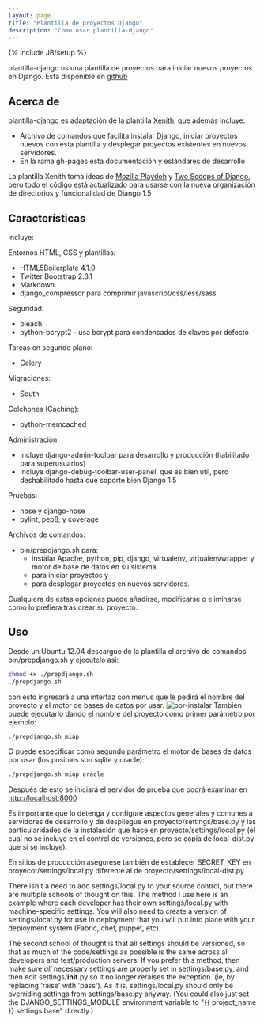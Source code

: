 ```yaml
---
layout: page
title: "Plantilla de proyectos Django"
description: "Como usar plantilla-django"
---
```


{% include JB/setup %}

plantilla-django us una plantilla de proyectos para iniciar nuevos proyectos 
en Django.  Está disponible en
[github](https://github.com/vtamara/plantilla-django)

## Acerca de ##


plantilla-django es adaptación de la plantilla [Xenith](https://github.com/xenith/django-base-template), que además incluye:

- Archivo de comandos que facilita instalar Django,  iniciar proyectos 
  nuevos con esta plantilla y desplegar proyectos existentes en nuevos 
  servidores.
- En la rama gh-pages esta documentación y estándares de desarrollo

La plantilla Xenith toma ideas de [Mozilla Playdoh][playdoh] 
y [Two Scoops of Django][twoscoops], pero todo el código está actualizado 
para usarse con la nueva organización de directorios y funcionalidad de 
Django 1.5

[playdoh]: https://github.com/mozilla/playdoh
[twoscoops]: https://github.com/twoscoops/django-twoscoops-project

## Características ##

Incluye:


Entornos HTML,  CSS y plantillas:

- HTML5Boilerplate 4.1.0 
- Twitter Bootstrap 2.3.1 
- Markdown
- django_compressor para comprimir javascript/css/less/sass

Seguridad:

- bleach
- python-bcrypt2 - usa bcrypt para condensados de claves por defecto

Tareas en segundo plano:

- Celery

Migraciones:

- South

Colchones (Caching):

- python-memcached

Administración:

- Incluye django-admin-toolbar para desarrollo y producción (habilitado para superusuarios)
- Incluye django-debug-toolbar-user-panel, que es bien util, pero deshabilitado hasta que soporte bien Django 1.5

Pruebas:

- nose y django-nose
- pylint, pep8, y coverage

Archivos de comandos:

- bin/prepdjango.sh para:
  - instalar Apache, python, pip, django, virtualenv, virtualenvwrapper y motor de 
    base de datos en su sistema
  - para iniciar proyectos y 
  - para desplegar proyectos en nuevos servidores.

Cualquiera de estas opciones puede añadirse, modificarse o eliminarse 
como lo prefiera tras crear su proyecto.

## Uso ##

Desde un Ubuntu 12.04 descargue de la plantilla el archivo de comandos 
bin/prepdjango.sh y ejecutelo asi:

  ```sh
  chmod +x ./prepdjango.sh
  ./prepdjango.sh
  ```
con esto ingresará a una interfaz con menus que le pedirá el nombre del 
proyecto y el motor de bases de datos por usar.
![por-instalar]({{BASE_PATH}}/static/img/por-instalar.png "Ejecución interactiva")
También puede ejecutarlo dando el nombre del proyecto como primer parámetro
por ejemplo: 

  ```sh
  ./prepdjango.sh miap
  ```

O puede especificar como segundo parámetro el motor de bases de datos por usar (los posibles son sqlite y oracle): 

  ```sh
  ./prepdjango.sh miap oracle
  ```

Después de esto se iniciará el servidor de prueba que podrá examinar en [http://localhost:8000](http://localhost:8000)

Es importante que lo detenga y configure aspectos generales y comunes
a servidores de desarrollo y de despliegue en proyecto/settings/base.py 
y las particularidades de la instalación que hace en 
proyecto/settings/local.py (el cual no se incluye en el control de
versiones, pero se copia de local-dist.py que si se incluye).

En sitios de producción asegurese también de establecer SECRET_KEY 
en proyecot/settings/local.py diferente al de proyecto/settings/local-dist.py

There isn't a need to add settings/local.py to your source control, but there are multiple schools of thought on this. The method I use here is an example where each developer has their own settings/local.py with machine-specific settings. You will also need to create a version of settings/local.py for use in deployment that you will put into place with your deployment system (Fabric, chef, puppet, etc).

The second school of thought is that all settings should be versioned, so that as much of the code/settings as possible is the same across all developers and test/production servers. If you prefer this method, then make sure *all* necessary settings are properly set in settings/base.py, and then edit settings/__init__.py so it no longer reraises the exception. (ie, by replacing 'raise' with 'pass'). As it is, settings/local.py should only be overriding settings from settings/base.py anyway. (You could also just set the DJANGO_SETTINGS_MODULE environment variable to "{{ project_name }}.settings.base" directly.)

